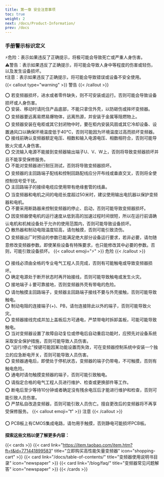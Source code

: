 ```yaml
---
title: 第一章 安全注意事项
toc: true
weight: 2
next: /docs/Product-Information/
prev: /docs
---
```


### 手册警示标识定义
⚡危险：表示如果违反了正确提示，将极可能会导致死亡或严重人身伤害。  
⚠️警告：表示如果违反了正确提示，将可能会导致人身中等程度的伤害或轻伤，以及发生设备损坏。  
❗注意：表示如果违反了正确提示，将可能会导致错误或设备不安全使用。  
{{< callout type="warning" >}}
  警告
{{< /callout >}}

⭕ 若变频器损坏，进水或者零件缺失，则不可安装或运行。否则可能会导致设备损坏或人身伤害。  
⭕ 安装、移动时请托住产品底部，不能只拿住外壳，以防砸伤或摔坏变频器。  
⭕ 变频器要远离易燃易爆物体，远离热源，并安装于金属等阻燃物上。  
⭕ 变频器安装在电柜或其它封闭物中时，要在柜内安装风扇或其它冷却设备、设置通风口以确保环境温度低于40℃，否则可能因为环境温度过高而损坏变频器。  
⭕ 接线前确认变频器额定电压、相数和输入电源电压、相数相符合，否则可能导致火灾或人身伤害。  
⭕ 交流输入电源不能接到变频器输出端子U、V、W上，否则将导致变频器损坏并且不能享受保修服务。   
⭕ 不能对变频器进行耐压测试，否则将导致变频器损坏。  
⭕ 变频器的主回路端子配线和控制回路配线应分开布线或垂直交叉，否则将全使控制信号受干扰。    
⭕ 主回路端子的接续电缆应使用带有绝缘套管的线鼻。  
⭕ 当变频器和电机之间的电缆长度超过50米时，建议使用输出电抗器以保护变频器和电机。  
⭕ 不要采用断路器来控制变频器的停止、启动，否则可能导致变频器损坏。  
⭕ 因变频器使电机的运行速度从低到高的加速过程时间很短，所以在运行前请确认电机和机械设备处于允许的使用范围内，否则可能导致设备损坏。  
⭕ 散热器和制动电阻温度较高，请勿触摸，否则可能引致烫伤。  
⭕ 变频器出厂时预设的参数已能满足绝大部分设备运行要求，若非必要，请勿随意修改变频器参数。即使某些设备有特殊要求，也只能修改其中必要的参数。否则，可能引致设备损坏。
{{< callout emoji="⚡" >}}
 危险
{{< /callout >}}

⭕ 接线必须由全格的专业电气工程人员完成，否则有可能触电或导致变频器损坏。  
⭕ 确定电源处于断开状态时再开始接线，否则可能导致触电或发生火灾。  
⭕ 接地端子&#9178;要可靠接地，否则变频器外壳有带电的危险。  
⭕ 请勿触摸主回路端子，变频器主回路端子接线不要与外壳接触，否则可能导致触电。  
⭕ 制动电阻的连接端子(+)、PB，请勿连接除此以外的端子，否则可能导致火灾。  
⭕ 变频器接线完成并加上盖板后方可通电，严禁带电时拆卸盖板，可能可能导致触电。  
⭕ 当对变频器设置了故障自动复位或停电后自动重启功能时，应预先对设备系统采取安全保护措施，否则可能导致人员伤害。  
⭕ “运行/停止”按键可能因某功能设置而失效，可在变频器控制系统中安装一个独立的应急断电开关，否则可能导致人员伤害。  
⭕ 变频器通电后，即使处于停机状态，变频器的端子仍带电，不可触摸，否则有触电危险。  
⭕ 通电时请勿触摸变频器的端子，否则可能引致触电。  
⭕ 请指定合格的电气工程人员进行维护、检查或更换部件等工作。  
⭕ 断电后至少等待10分钟或者确定没有残余电压后才能进行维护和检查，否则可能引致人员伤害。  
⭕ 严禁私自改造变频器，否则可能引致人员伤亡。擅自更改后的变频器将不再享受保修服务。
{{< callout emoji="❗" >}}
 注意
{{< /callout >}}

⭕ PCB板上有CMOS集成电路，请勿用手触摸，否则静电可能损坏PCB板。  

**探索这些文档以便了解更多内容：**

{{< cards >}}
  {{< card link="https://item.taobao.com/item.htm?ft=t&id=771441899583" title="立即购买高性能矢量变频器" icon="shopping-cart" >}}
  {{< card link="/docs/table-of-contents/" title="变频器使用说明书目录" icon="newspaper"  >}}
  {{< card link="/blog/faq/" title="变频器常见问题解答" icon="newspaper" >}}
{{< /cards >}}	

